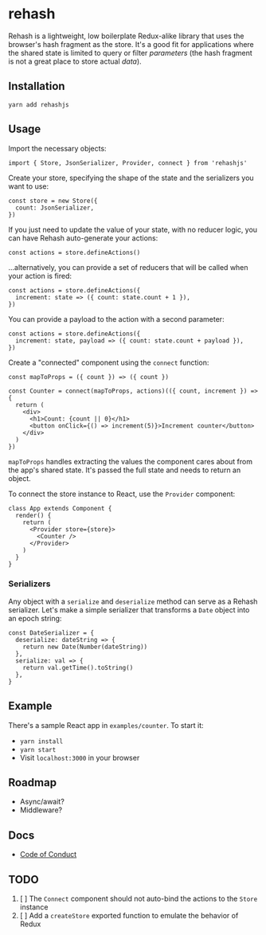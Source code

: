 # rehash

Rehash is a lightweight, low boilerplate Redux-alike library that uses the
browser's hash fragment as the store. It's a good fit for applications where the
shared state is limited to query or filter _parameters_ (the hash fragment is
not a great place to store actual _data_).

## Installation

`yarn add rehashjs`

## Usage

Import the necessary objects:

```
import { Store, JsonSerializer, Provider, connect } from 'rehashjs'
```

Create your store, specifying the shape of the state and the serializers you
want to use:

```
const store = new Store({
  count: JsonSerializer,
})
```

If you just need to update the value of your state, with no reducer logic, you
can have Rehash auto-generate your actions:

```
const actions = store.defineActions()
```

...alternatively, you can provide a set of reducers that will be called when
your action is fired:

```
const actions = store.defineActions({
  increment: state => ({ count: state.count + 1 }),
})
```

You can provide a payload to the action with a second parameter:

```
const actions = store.defineActions({
  increment: state, payload => ({ count: state.count + payload }),
})
```

Create a "connected" component using the `connect` function:

```
const mapToProps = ({ count }) => ({ count })

const Counter = connect(mapToProps, actions)(({ count, increment }) => {
  return (
    <div>
      <h1>Count: {count || 0}</h1>
      <button onClick={() => increment(5)}>Increment counter</button>
    </div>
  )
})
```

`mapToProps` handles extracting the values the component cares about from the
app's shared state. It's passed the full state and needs to return an object.

To connect the store instance to React, use the `Provider` component:

```
class App extends Component {
  render() {
    return (
      <Provider store={store}>
        <Counter />
      </Provider>
    )
  }
}
```

### Serializers

Any object with a `serialize` and `deserialize` method can serve as a Rehash
serializer. Let's make a simple serializer that transforms a `Date` object into
an epoch string:

```
const DateSerializer = {
  deserialize: dateString => {
    return new Date(Number(dateString))
  },
  serialize: val => {
    return val.getTime().toString()
  },
}
```

## Example

There's a sample React app in `examples/counter`. To start it:

* `yarn install`
* `yarn start`
* Visit `localhost:3000` in your browser

## Roadmap

* Async/await?
* Middleware?

## Docs

* [Code of Conduct](https://www.contributor-covenant.org/version/1/4/code-of-conduct.md)

## TODO

1. [ ] The `Connect` component should not auto-bind the actions to the `Store`
       instance
1. [ ] Add a `createStore` exported function to emulate the behavior of Redux
